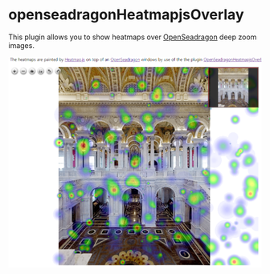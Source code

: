 # openseadragonHeatmapjsOverlay

This plugin allows you to show heatmaps over [OpenSeadragon](https://openseadragon.github.io/) deep zoom images.

![Preview](image1.png)

